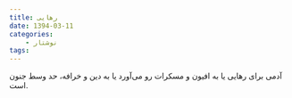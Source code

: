 ```yaml
---
title: رهایی
date: 1394-03-11
categories:
    - نوشتار
tags:
---
```


آدمی برای رهایی یا به افیون و مسکرات رو می‌آورد یا به دین و خرافه، حد وسط جنون است.
